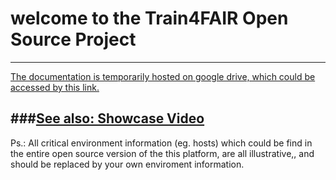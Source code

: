 # welcome to the Train4FAIR Open Source Project

----
[The documentation is temporarily hosted on google drive, which could be accessed by this link.](https://docs.google.com/document/d/1PY6IlBWJ-RV6N6cOltWSAmetWqjUImMzjchHZsQa-Vw/edit?usp=sharing)

###[See also: Showcase Video](https://vimeo.com/372065076)
---


Ps.: All critical environment information (eg. hosts) which could be find in the entire open source version of the this platform, are all illustrative,, and should be replaced by your own enviroment information.
